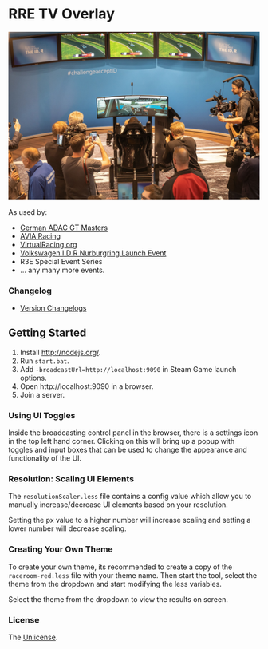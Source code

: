 # RRE TV Overlay

![alt text](public/img/vw.jpg "Logo Title Text 1")

As used by:

* [German ADAC GT Masters](https://www.adac-gt-masters.de/uk)
* [AVIA Racing](https://www.avia-racing.de/nc/startseite.html)
* [VirtualRacing.org](https://www.virtualracing.org/home/)
* [Volkswagen I.D R Nurburgring Launch Event](https://www.gtplanet.net/volkswagen-partners-with-raceroom-for-id-r-nurburgring-competition/)
* R3E Special Event Series
* ... any many more events.



### Changelog
* [Version Changelogs](changelog.md)

## Getting Started
1. Install http://nodejs.org/.
2. Run `start.bat`.
3. Add `-broadcastUrl=http://localhost:9090` in Steam Game launch options.
4. Open http://localhost:9090 in a browser.
5. Join a server.

### Using UI Toggles
Inside the broadcasting control panel in the browser, there is a settings icon in the top left hand corner. Clicking on this will bring up a popup with toggles and input boxes that can be used to change the appearance and functionality of the UI.

### Resolution: Scaling UI Elements
The `resolutionScaler.less` file contains a config value which allow you to manually increase/decrease UI elements based on your resolution.

Setting the px value to a higher number will increase scaling and setting a lower number will decrease scaling.

### Creating Your Own Theme
To create your own theme, its recommended to create a copy of the `raceroom-red.less` file with your theme name. Then start the tool, select the theme from the dropdown and start modifying the less variables.

Select the theme from the dropdown to view the results on screen.

### License
The [Unlicense](LICENSE).
